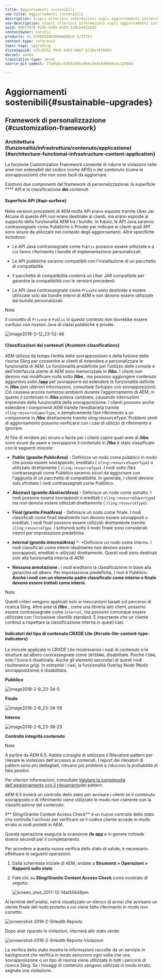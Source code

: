 ```yaml
---
title: Aggiornamenti sostenibili
seo-title: Aggiornamenti sostenibili
description: Scopri ulteriori informazioni sugli aggiornamenti sostenibili in AEM 6.4.
seo-description: Scopri ulteriori informazioni sugli aggiornamenti sostenibili in AEM 6.4.
uuid: 80673076-624b-4308-8233-129cb4422bd5
contentOwner: sarchiz
products: SG_EXPERIENCEMANAGER/6.5/SITES
content-type: reference
topic-tags: upgrading
discoiquuid: e35c9352-f0d5-4db5-b88f-0720af8f6883
docset: aem65
translation-type: tm+mt
source-git-commit: 27a054cc5d502d95c664c3b414d0066c6c120b65

---
```



# Aggiornamenti sostenibili{#sustainable-upgrades}

## Framework di personalizzazione {#customization-framework}

### Architettura (funzionalità/infrastruttura/contenuto/applicazione) {#architecture-functional-infrastructure-content-application}

La funzione Customization Framework consente di ridurre le violazioni nelle aree non estensibili del codice (come APIS) o del contenuto (come le sovrapposizioni) che non sono facili da aggiornare.

Esistono due componenti del framework di personalizzazione: la superficie **** API e la classificazione **dei** contenuti.

#### Superficie API {#api-surface}

Nelle versioni precedenti di AEM molte API erano esposte tramite Uber Jar. Alcune di queste API non erano destinate ai clienti, ma erano esposte al supporto della funzionalità AEM tra i bundle. In futuro, le API Java saranno contrassegnate come Pubbliche o Private per indicare ai clienti quali API sono sicure da utilizzare nel contesto degli aggiornamenti. Altre specifiche includono:

* Le API Java contrassegnate come `Public` possono essere utilizzate e a cui fanno riferimento i bundle di implementazione personalizzati.

* Le API pubbliche saranno compatibili con l&#39;installazione di un pacchetto di compatibilità.
* Il pacchetto di compatibilità conterrà un Uber JAR compatibile per garantire la compatibilità con le versioni precedenti
* Le API Java contrassegnate come `Private` sono destinate a essere utilizzate solo dai bundle interni di AEM e non devono essere utilizzate dai bundle personalizzati.

>[!NOTE]
>
>Il concetto di `Private` e `Public` in questo contesto non dovrebbe essere confuso con nozioni Java di classi pubbliche e private.

![image2018-2-12_23-52-48](assets/image2018-2-12_23-52-48.png)

#### Classificazioni dei contenuti {#content-classifications}

AEM utilizza da tempo l’entità delle sovrapposizioni e della fusione delle risorse Sling per consentire ai clienti di estendere e personalizzare le funzionalità di AEM. Le funzionalità predefinite per l’utilizzo delle console e dell’interfaccia utente di AEM sono memorizzate in **/libs**. I clienti non devono mai modificare nulla sotto **/libs** , ma possono aggiungere contenuto aggiuntivo sotto **/app** per sovrapporre ed estendere le funzionalità definite in **/libs** (per ulteriori informazioni, consultate Sviluppo con sovrapposizioni). Ciò causava ancora numerosi problemi durante l’aggiornamento di AEM, in quanto il contenuto in **/libs** poteva cambiare, causando interruzioni impreviste della funzionalità della sovrapposizione. I clienti possono anche estendere i componenti AEM tramite l’ereditarietà tramite `sling:resourceSuperType`, o semplicemente fare riferimento a un componente in **/libs** direttamente tramite sling:resourceType. Problemi simili di aggiornamento possono verificarsi con i casi di utilizzo di riferimento e ignorare.

Al fine di rendere più sicuro e facile per i clienti capire quali aree di **/libs** sono sicure da usare e sovrapporre il contenuto in **/libs** è stato classificato con le seguenti miscele:

* **Public (granite:PublicArea)** - Definisce un nodo come pubblico in modo che possa essere sovrapposto, ereditato ( `sling:resourceSuperType`) o utilizzato direttamente ( `sling:resourceType`). I nodi sotto /libs contrassegnati come Pubblico saranno sicuri da aggiornare con l&#39;aggiunta di un pacchetto di compatibilità. In generale, i clienti devono solo sfruttare i nodi contrassegnati come Pubblico.

* **Abstract (granite:AbstractArea)** - Definisce un nodo come astratto. I nodi possono essere sovrapposti o ereditati ( `sling:resourceSupertype`) ma non devono essere utilizzati direttamente ( `sling:resourceType`).

* **Final (granite:FinalArea)** - Definisce un nodo come finale. I nodi classificati come finali idealmente non devono essere sovrapposti o ereditati. I nodi finali possono essere utilizzati direttamente tramite `sling:resourceType`. I sottonodi sotto il nodo finale sono considerati interni per impostazione predefinita.

* ***Internal (granite:InternalArea)*** *- *Definisce un nodo come interno. I nodi classificati come interni idealmente non devono essere sovrapposti, ereditati o utilizzati direttamente. Questi nodi sono destinati solo alla funzionalità interna di AEM

* **Nessuna annotazione** : i nodi ereditano la classificazione in base alla gerarchia ad albero. Per impostazione predefinita, / root è Pubblico. **Anche i nodi con un elemento padre classificato come interno o finale devono essere trattati come interni.**

>[!NOTE]
>
>Questi criteri vengono applicati solo ai meccanismi basati sul percorso di ricerca Sling. Altre aree di **/libs** , come una libreria lato client, possono essere contrassegnate come `Internal`, ma possono comunque essere utilizzate con l&#39;inclusione clientlib standard. È importante che un cliente continui a rispettare la classificazione interna in questi casi.

#### Indicatori del tipo di contenuto CRXDE Lite {#crxde-lite-content-type-indicators}

Le miscele applicate in CRXDE Lite mostreranno i nodi di contenuto e le strutture ad albero contrassegnate come `INTERNAL` disabilitate. Poiché `FINAL` solo l&#39;icona è disattivata. Anche gli elementi secondari di questi nodi risulteranno grigi. In entrambi i casi, la funzionalità Overlay Node (Nodo sovrapposizione) è disabilitata.

**Pubblico**

![image2018-2-8_23-34-5](assets/image2018-2-8_23-34-5.png)

**Finale**

![image2018-2-8_23-34-56](assets/image2018-2-8_23-34-56.png)

**Interno**

![image2018-2-8_23-38-23](assets/image2018-2-8_23-38-23.png)

**Controllo integrità contenuto**

>[!NOTE]
>
>A partire da AEM 6.5, Adobe consiglia di utilizzare il Rilevatore pattern per rilevare le violazioni dell&#39;accesso ai contenuti. I report dei rilevatori di pattern sono più dettagliati, rilevano più problemi e riducono la probabilità di falsi positivi.
>
>Per ulteriori informazioni, consultate [Valutare la complessità dell&#39;aggiornamento con il rilevamento](/help/sites-deploying/pattern-detector.md)dei pattern.

AEM 6.5 invierà un controllo dello stato per avvisare i clienti se il contenuto sovrapposto o di riferimento viene utilizzato in modo non coerente con la classificazione del contenuto.

Il** Sling/Granite Content Access Check** è un nuovo controllo dello stato che controlla l&#39;archivio per verificare se il codice cliente accede in modo errato ai nodi protetti in AEM.

Questa operazione eseguirà la scansione **/le app** e in genere richiede diversi secondi per il completamento.

Per accedere a questa nuova verifica dello stato di salute, è necessario effettuare le seguenti operazioni:

1. Dalla schermata iniziale di AEM, andate a **Strumenti > Operazioni > Rapporti sullo stato**
1. Fate clic su **Sling/Granite Content Access Check** come mostrato di seguito:

   ![screen_shot_2017-12-14at55648pm](assets/screen_shot_2017-12-14at55648pm.png)

Al termine dell&#39;analisi, verrà visualizzato un elenco di avvisi che avvisano un utente finale del nodo protetto a cui viene fatto riferimento in modo non corretto:

![screenshot-2018-2-5Health Reports](assets/screenshot-2018-2-5healthreports.png)

Dopo aver riparato le violazioni, ritornerà allo stato verde:

![screenshot-2018-2-5Health Reports-Violazioni](assets/screenshot-2018-2-5healthreports-violations.png)

La verifica dello stato mostra le informazioni raccolte da un servizio in background che verifica in modo asincrono ogni volta che una sovrapposizione o un tipo di risorsa viene utilizzata in tutti i percorsi di ricerca Sling. Se i mixaggi di contenuto vengono utilizzati in modo errato, segnala una violazione.
